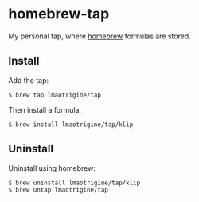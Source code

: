 # homebrew-tap

My personal tap, where [homebrew](https://brew.sh) formulas are stored.

## Install

Add the tap:

```console
$ brew tap lmaotrigine/tap
```

Then install a formula:

```console
$ brew install lmaotrigine/tap/klip
```

## Uninstall

Uninstall using homebrew:

```console
$ brew uninstall lmaotrigine/tap/klip
$ brew untap lmaotrigine/tap
```
